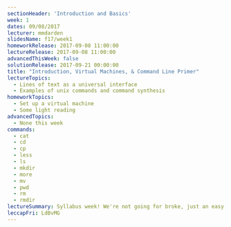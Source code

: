```yaml
---
sectionHeader: 'Introduction and Basics'
week: 1
dates: 09/08/2017
lecturer: mmdarden
slidesName: f17/week1
homeworkRelease: 2017-09-08 11:00:00
lectureRelease: 2017-09-08 11:00:00
advancedThisWeek: false
solutionRelease: 2017-09-21 00:00:00
title: "Introduction, Virtual Machines, & Command Line Primer"
lectureTopics:
  - Lines of text as a universal interface
  - Examples of unix commands and command synthesis
homeworkTopics:
  - Set up a virtual machine
  - Some light reading
advancedTopics:
  - None this week
commands:
  - cat
  - cd
  - cp
  - less
  - ls
  - mkdir
  - more
  - mv
  - pwd
  - rm
  - rmdir
lectureSummary: Syllabus week! We're not going for broke, just an easy introduction to the C4CS curriculum.
leccapFri: LdBvMG
---
```

